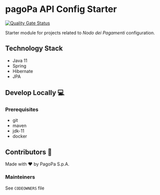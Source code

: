 # pagoPa API Config Starter

[![Quality Gate Status](https://sonarcloud.io/api/project_badges/measure?project=pagopa_pagopa-api-config&metric=alert_status)](https://sonarcloud.io/dashboard?id=pagopa_pagopa-api-config)

Starter module for projects related to _Nodo dei Pagamenti_ configuration.

## Technology Stack

- Java 11
- Spring
- Hibernate
- JPA

## Develop Locally 💻

### Prerequisites

- git
- maven
- jdk-11
- docker

## Contributors 👥

Made with ❤️ by PagoPa S.p.A.

### Mainteiners

See `CODEOWNERS` file
